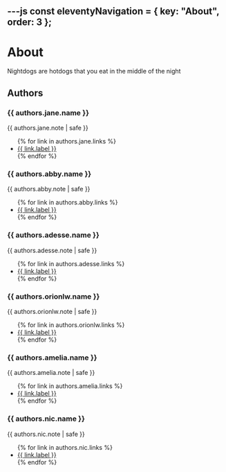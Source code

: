 ---js
const eleventyNavigation = {
    key: "About",
    order: 3
};
---

# About

Nightdogs are hotdogs that you eat in the middle of the night

## Authors

<div class="h-card" data-author="jane" id="jane">
    <h3 class="p-name">{{ authors.jane.name }}</h3>
    <p class="p-note">{{ authors.jane.note | safe }}</p>
    <ul>
        {% for link in authors.jane.links %}
        <li><a href="{{ link.url }}" {% if link.rel %}rel="{{ link.rel }}"{% endif %} {% if link.class %}class="{{ link.class }}"{% endif %} {% if link.target %}target="{{ link.target }}"{% endif %}>{{ link.label }}</a></li>
        {% endfor %}
    </ul>
</div>

<div class="h-card" data-author="abby" id="abby">
    <h3 class="p-name">{{ authors.abby.name }}</h3>
    <p class="p-note">{{ authors.abby.note | safe }}</p>
    <ul>
        {% for link in authors.abby.links %}
        <li><a href="{{ link.url }}" {% if link.rel %}rel="{{ link.rel }}"{% endif %} {% if link.class %}class="{{ link.class }}"{% endif %} {% if link.target %}target="{{ link.target }}"{% endif %}>{{ link.label }}</a></li>
        {% endfor %}
    </ul>
</div>

<div class="h-card" data-author="adesse" id="adesse">
    <h3 class="p-name">{{ authors.adesse.name }}</h3>
    <p class="p-note">{{ authors.adesse.note | safe }}</p>
    <ul>
        {% for link in authors.adesse.links %}
        <li><a href="{{ link.url }}" {% if link.rel %}rel="{{ link.rel }}"{% endif %} {% if link.class %}class="{{ link.class }}"{% endif %} {% if link.target %}target="{{ link.target }}"{% endif %}>{{ link.label }}</a></li>
        {% endfor %}
    </ul>
</div>

<div class="h-card" data-author="orionlw" id="orionlw">
    <h3 class="p-name">{{ authors.orionlw.name }}</h3>
    <p class="p-note">{{ authors.orionlw.note | safe }}</p>
    <ul>
        {% for link in authors.orionlw.links %}
        <li><a href="{{ link.url }}" {% if link.rel %}rel="{{ link.rel }}"{% endif %} {% if link.class %}class="{{ link.class }}"{% endif %} {% if link.target %}target="{{ link.target }}"{% endif %}>{{ link.label }}</a></li>
        {% endfor %}
    </ul>
</div>

<div class="h-card" data-author="amelia" id="amelia">
    <h3 class="p-name">{{ authors.amelia.name }}</h3>
    <p class="p-note">{{ authors.amelia.note | safe }}</p>
    <ul>
        {% for link in authors.amelia.links %}
        <li><a href="{{ link.url }}" {% if link.rel %}rel="{{ link.rel }}"{% endif %} {% if link.class %}class="{{ link.class }}"{% endif %} {% if link.target %}target="{{ link.target }}"{% endif %}>{{ link.label }}</a></li>
        {% endfor %}
    </ul>
</div>

<div class="h-card" data-author="nic" id="nic">
    <h3 class="p-name">{{ authors.nic.name }}</h3>
    <p class="p-note">{{ authors.nic.note | safe }}</p>
    <ul>
        {% for link in authors.nic.links %}
        <li><a href="{{ link.url }}" {% if link.rel %}rel="{{ link.rel }}"{% endif %} {% if link.class %}class="{{ link.class }}"{% endif %} {% if link.target %}target="{{ link.target }}"{% endif %}>{{ link.label }}</a></li>
        {% endfor %}
    </ul>
</div>
